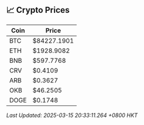 ## 📈 Crypto Prices

| Coin | Price |
| ---- | ----- |
| BTC | $84227.1901 |
| ETH | $1928.9082 |
| BNB | $597.7768 |
| CRV | $0.4109 |
| ARB | $0.3627 |
| OKB | $46.2505 |
| DOGE | $0.1748 |

_Last Updated: 2025-03-15 20:33:11.264 +0800 HKT_